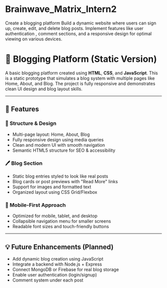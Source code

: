# Brainwave_Matrix_Intern2
Create a blogging platform
Build a dynamic website where users can sign up, create, edit, and delete blog posts.
Implement features like user authentication , comment sections, and a responsive
design for optimal viewing on various devices. 

# 📝 Blogging Platform (Static Version)

A basic blogging platform created using **HTML**, **CSS**, and **JavaScript**. This is a static prototype that simulates a blog system with multiple pages like Home, About, and Blog. The project is fully responsive and demonstrates clean UI design and blog layout skills.

---

## 🌟 Features

### 🧱 Structure & Design
- Multi-page layout: Home, About, Blog
- Fully responsive design using media queries
- Clean and modern UI with smooth navigation
- Semantic HTML5 structure for SEO & accessibility

### 🖊️ Blog Section
- Static blog entries styled to look like real posts
- Blog cards or post previews with "Read More" links
- Support for images and formatted text
- Organized layout using CSS Grid/Flexbox

### 📱 Mobile-First Approach
- Optimized for mobile, tablet, and desktop
- Collapsible navigation menu for smaller screens
- Readable font sizes and touch-friendly buttons

---

## 💡 Future Enhancements (Planned)
- Add dynamic blog creation using JavaScript
- Integrate a backend with Node.js + Express
- Connect MongoDB or Firebase for real blog storage
- Enable user authentication (login/signup)
- Comment system under each post

